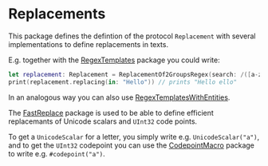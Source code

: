 # Replacements

This package defines the defintion of the protocol `Replacement` with several implementations to define replacements in texts.

E.g. together with the [RegexTemplates](https://github.com/stefanspringer1/RegexTemplates) package you could write:

```swift
let replacement: Replacement = ReplacementOf2GroupsRegex(search: /([a-z]+)/) { #replacingWithTemplate(in: $0, replacing: $1, withTemplate: "$1 $1") }
print(replacement.replacing(in: "Hello")) // prints "Hello ello"
```

In an analogous way you can also use [RegexTemplatesWithEntities](https://github.com/stefanspringer1/RegexTemplatesWithEntities).

The [FastReplace](https://github.com/stefanspringer1/FastReplace) package is used to be able to define efficient replacemants of Unicode scalars and `UInt32` code points.

To get a `UnicodeScalar` for a letter, you simply write e.g. `UnicodeScalar("a")`, and to get the `UInt32` codepoint you can use the [CodepointMacro](https://github.com/stefanspringer1/CodepointMacro) package to write e.g. `#codepoint("a")`.
